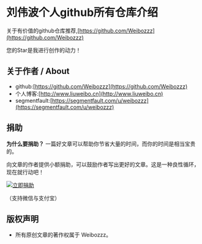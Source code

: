 # 刘伟波个人github所有仓库介绍
关于有价值的github仓库推荐,[https://github.com/Weibozzz](https://github.com/Weibozzz)

您的Star是我进行创作的动力！
## 关于作者 / About

- github:[https://github.com/Weibozzz](https://github.com/Weibozzz)
- 个人博客:[http://www.liuweibo.cn](http://www.liuweibo.cn)
- segmentfault:[https://segmentfault.com/u/weibozzz](https://segmentfault.com/u/weibozzz)

## 捐助
**为什么要捐助？**
一篇好文章可以帮助你节省大量的时间，而你的时间是相当宝贵的。

向文章的作者提供小额捐助，可以鼓励作者写出更好的文章。这是一种良性循环，现在就行动吧！

[![立即捐助](https://weibozzz.github.io/assets/pay-btn.png)](https://github.com/Weibozzz/study-demos/issues/1)


（支持微信与支付宝）
## 版权声明
- 所有原创文章的著作权属于 Weibozzz。


